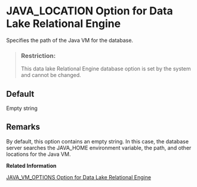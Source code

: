 <!-- loioa63af5b684f21015a052f4c49ccacc3c -->

# JAVA\_LOCATION Option for Data Lake Relational Engine

Specifies the path of the Java VM for the database.



> ### Restriction:  
> This data lake Relational Engine database option is set by the system and cannot be changed.



<a name="loioa63af5b684f21015a052f4c49ccacc3c__iq_refso_650"/>

## Default

Empty string



<a name="loioa63af5b684f21015a052f4c49ccacc3c__iq_refso_652"/>

## Remarks

By default, this option contains an empty string. In this case, the database server searches the JAVA\_HOME environment variable, the path, and other locations for the Java VM.

**Related Information**  


[JAVA\_VM\_OPTIONS Option for Data Lake Relational Engine](java-vm-options-option-for-data-lake-relational-engine-a63b24d.md "Specifies command line options that the database server uses when it launches the Java VM.")

